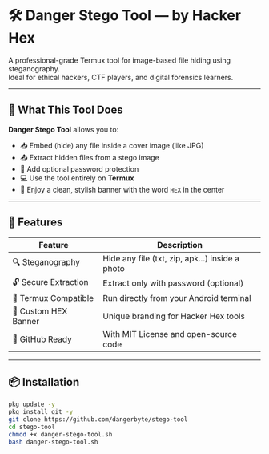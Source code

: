 # 🛠️ Danger Stego Tool — by Hacker Hex

A professional-grade Termux tool for image-based file hiding using steganography.  
Ideal for ethical hackers, CTF players, and digital forensics learners.

---

## 🎯 What This Tool Does

**Danger Stego Tool** allows you to:

- 📥 Embed (hide) any file inside a cover image (like JPG)
- 📤 Extract hidden files from a stego image
- 🔐 Add optional password protection
- 💻 Use the tool entirely on **Termux**
- 🎨 Enjoy a clean, stylish banner with the word `HEX` in the center

---

## 🚀 Features

| Feature                 | Description                                     |
|------------------------|-------------------------------------------------|
| 🔍 Steganography       | Hide any file (txt, zip, apk...) inside a photo |
| 🔓 Secure Extraction   | Extract only with password (optional)           |
| 🐧 Termux Compatible    | Run directly from your Android terminal         |
| 🎨 Custom HEX Banner    | Unique branding for Hacker Hex tools            |
| 🔗 GitHub Ready        | With MIT License and open-source code           |

---

## 📦 Installation

```bash
pkg update -y
pkg install git -y
git clone https://github.com/dangerbyte/stego-tool
cd stego-tool
chmod +x danger-stego-tool.sh
bash danger-stego-tool.sh
